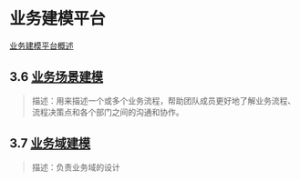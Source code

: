 # 业务建模平台

[业务建模平台概述](业务建模平台/业务建模平台概述.md)

## 3.6 [业务场景建模](业务建模平台/业务场景建模.md)

> 描述：用来描述一个或多个业务流程，帮助团队成员更好地了解业务流程、流程决策点和各个部门之间的沟通和协作。

## 3.7 [业务域建模](业务建模平台/业务域建模.md)

> 描述：负责业务域的设计
